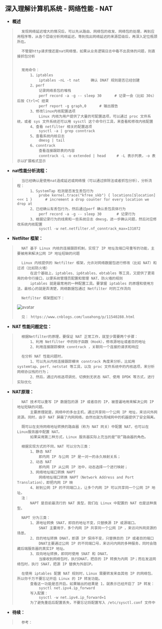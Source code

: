 ## 深入理解计算机系统 - 网络性能 - NAT
- **概述**
>
>       发现网络延迟增大的情况后，可以先从路由、网络包的收发、网络包的处理，再到应用程序等，从各个层级分析网络延迟，等到找出网络延迟的来源层级后，再深入定位瓶颈所在。
>
>       不管是http请求慢还是nat网络慢，如果从业务逻辑日志中看不出具体的问题，则直接抓包分析
>
>
>       常用命令：
>           1、iptables
>               iptables -nL -t nat     确认 DNAT 规则是否已经创建
>           2、perf
>               记录网络丢包的堆栈
>               perf record -a -g -- sleep 30      # 记录一会（比如 30s）后按 Ctrl+C 结束
>               perf report -g graph,0      # 输出报告
>           3、修改linux内核配置选项
>               Linux 内核为用户提供了大量的可配置选项，可以通过 proc 文件系统，或者 sys 文件系统还可以用 sysctl 这个命令行工具，来查看和修改内核配置
>           4、查看 netfilter 相关的配置选项
>               sysctl -a | grep conntrack
>           5、查看系统内核日志
>               dmesg | tail
>           6、conntrack
>               查看连接跟踪表的内容
>               conntrack -L -o extended | head     # -L 表示列表，-o 表示以扩展格式显示
>
>

- **nat性能分析流程：**
>       当已经确认是使用nat造成延迟或网络慢（可以通过排除法或者抓包分析），分析流程：
>           1、SystemTap 检测是否发生丢包行为
>               probe kernel.trace("kfree_skb") { locations[$location] <<< 1 }      # increment a drop counter for every location we drop at
>           2、已经确认有丢包行为，然后通过perf 确认丢包具体行为
>               perf record -a -g -- sleep 30       # 记录行为
>           3、根据记录行为的线索和一些系统日志 dmesg，进一步确认问题，然后对应修改系统内核配置
>               sysctl -w net.netfilter.nf_conntrack_max=131072
>

- **Netfilter 框架：**
>       NAT 基于 Linux 内核的连接跟踪机制，实现了 IP 地址及端口号重写的功能，主要被用来解决公网 IP 地址短缺的问题
>
>       Linux 内核提供的 Netfilter 框架，允许对网络数据包进行修改（比如 NAT）和过滤（比如防火墙）
>           在这个基础上，iptables、ip6tables、ebtables 等工具，又提供了更易用的命令行接口，以便系统管理员配置和管理 NAT、防火墙的规则
>           iptables 就是最常用的一种配置工具。要掌握 iptables 的原理和使用方法，最核心的就是弄清楚，网络数据包通过 Netfilter 时的工作流向
>
>       Netfilter 框架图如下：
> ![avatar](https://github.com/nwaiting/wolf-ai/blob/master/wolf_others/linux_pic/linux_net_netfilter_pack_flow.png)
>
>       见： https://www.cnblogs.com/luoahong/p/11540288.html
>
>

- **NAT 性能问题定位：**
>       根据Netfilter的原理，要保证 NAT 正常工作，就至少需要两个步骤：
>           1、利用 Netfilter 中的钩子函数（Hook），修改源地址或者目的地址
>           2、利用连接跟踪模块 conntrack ，关联同一个连接的请求和响应
>
>       在分析 NAT 性能问题时，
>           1、可以先从内核连接跟踪模块 conntrack 角度来分析，比如用systemtap、perf、netstat 等工具，以及 proc 文件系统中的内核选项，来分析网络协议栈的行为；
>           2、然后，通过内核选项调优、切换到无状态 NAT、使用 DPDK 等方式，进行实际优化
>
>

- **NAT原理：**
>       NAT 技术可以重写 IP 数据包的源 IP 或者目的 IP，被普遍地用来解决公网 IP 地址短缺的问题。
>           主要原理就是，网络中的多台主机，通过共享同一个公网 IP 地址，来访问外网资源。同时，由于 NAT 屏蔽了内网网络，自然也就为局域网中的机器提供了安全隔离。
>
>       既可以在支持网络地址转换的路由器（称为 NAT 网关）中配置 NAT，也可以在 Linux服务器中配置 NAT。
>           如果采用第二种方式，Linux 服务器实际上充当的是“软”路由器的角色。
>
>       根据实现方式的不同，NAT 可以分为三类：
>           1、静态 NAT
>               即内网 IP 与公网 IP 是一对一的永久映射关系；
>           2、动态 NAT
>               即内网 IP 从公网 IP 池中，动态选择一个进行映射；
>           3、网络地址端口转换 NAPT
>               网络地址端口转换 NAPT（Network Address and Port Translation），即把内网 IP 映
>           4、射到公网 IP 的不同端口上，让多个内网 IP 可以共享同一个公网 IP 地址。
>       注：
>           NAPT 是目前最流行的 NAT 类型，我们在 Linux 中配置的 NAT 也是这种类型。
>
>       NAPT 分为三类：
>           1、源地址转换 SNAT，即目的地址不变，只替换源 IP 或源端口。
>               SNAT 主要用于，多个内网 IP 共享同一个公网 IP ，来访问外网资源的场景。
>           2、目的地址转换 DNAT，即源 IP 保持不变，只替换目的 IP 或者目的端口
>               DNAT主要通过公网 IP 的不同端口号，来访问内网的多种服务，同时会隐藏后端服务器的真实IP 地址。
>           3、双向地址转换，即同时使用 SNAT 和 DNAT。
>               当接收到网络包时，执行DNAT，把目的 IP 转换为内网 IP；而在发送网络包时，执行 SNAT，把源 IP 替换为外部IP。
>
>       在使用 iptables 配置 NAT 规则时，Linux 需要转发来自其他 IP 的网络包，所以你千万不要忘记开启 Linux 的 IP 转发功能。
>           查看这一功能是否开启。如果输出的结果是 1，就表示已经开启了 IP 转发：
>               sysctl net.ipv4.ip_forward
>           写入配置：
>               sysctl -w net.ipv4.ip_forward=1
>           为了避免重启后配置丢失，不要忘记将配置写入 /etc/sysctl.conf 文件中
>
>

- **待续：**
>       参考：
>
>
>
>
>
>
>
>
>
>
>
>
>
>
>
>
>
>
>
>
>
>
>
>
>
>
